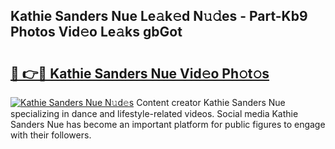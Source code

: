 ## Kathie Sanders Nue Le𝚊k𝚎d N𝚞𝚍es - Part-Kb9 Photos Vid𝚎o Le𝚊ks gbGot

# <h2><a href="http://fb2u4kc.evod.top/?m=Kathie+Sanders+Nue">🔗 👉🔴 Kathie Sanders Nue Vid𝚎o Ph𝚘t𝚘s</a></h2>

[![Kathie Sanders Nue N𝚞d𝚎s](https://i.imgur.com/8V9OHl7.gif)](http://fb2u4kc.evod.top/?m=Kathie+Sanders+Nue)
Content creator Kathie Sanders Nue specializing in dance and lifestyle-related videos. Social media Kathie Sanders Nue has become an important platform for public figures to engage with their followers. 
